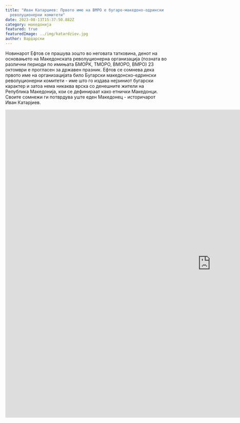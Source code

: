 ```yaml
---
title: "Иван Катарџиев: Првото име на ВМРО е бугаро-македоно-одрински
  револуционерни комитети"
date: 2023-08-13T15:37:50.882Z
category: македонија
featured: true
featuredImage: ../img/katardziev.jpg
author: Вардарски
---
```

Новинарот Ефтов се прашува зошто во неговата татковина, денот на основањето на Македонската револуционерна организација (позната во различни периоди по имињата БМОРК, ТМОРО, ВМОРО, ВМРО) 23 октомври е прогласен за државен празник. Ефтов се сомнева дека првото име на организацијата било Бугарски македонско-едрински револуционерни комитети - име што го издава нејзиниот бугарски карактер и затоа нема никаква врска со денешните жители на Република Македонија, кои се дефинираат како етнички Македонци. Своите сомнежи ги потврдува уште еден Македонец - историчарот Иван Катарјиев.

<iframe width="1280" height="960" src="https://www.youtube.com/embed/yzzK2fQsXDQ" title="Македонистки признаниjа: Иван Катарџиев – Првото име на ВМРО е Б&#39;лгарo М.О.Р. Организациjа" frameborder="0" allow="accelerometer; autoplay; clipboard-write; encrypted-media; gyroscope; picture-in-picture; web-share" allowfullscreen></iframe>